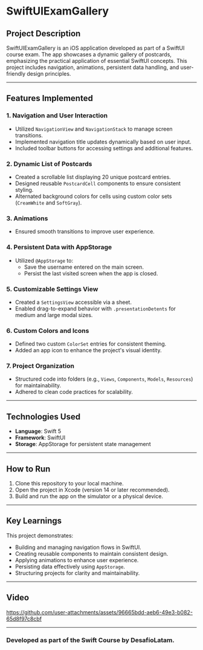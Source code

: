 # SwiftUIExamGallery

## Project Description
SwiftUIExamGallery is an iOS application developed as part of a SwiftUI course exam. The app showcases a dynamic gallery of postcards, emphasizing the practical application of essential SwiftUI concepts. This project includes navigation, animations, persistent data handling, and user-friendly design principles.

---

## Features Implemented

### 1. **Navigation and User Interaction**
- Utilized `NavigationView` and `NavigationStack` to manage screen transitions.
- Implemented navigation title updates dynamically based on user input.
- Included toolbar buttons for accessing settings and additional features.

### 2. **Dynamic List of Postcards**
- Created a scrollable list displaying 20 unique postcard entries.
- Designed reusable `PostcardCell` components to ensure consistent styling.
- Alternated background colors for cells using custom color sets (`CreamWhite` and `SoftGray`).

### 3. **Animations**
- Ensured smooth transitions to improve user experience.

### 4. **Persistent Data with AppStorage**
- Utilized `@AppStorage` to:
  - Save the username entered on the main screen.
  - Persist the last visited screen when the app is closed.

### 5. **Customizable Settings View**
- Created a `SettingsView` accessible via a sheet.
- Enabled drag-to-expand behavior with `.presentationDetents` for medium and large modal sizes.

### 6. **Custom Colors and Icons**
- Defined two custom `ColorSet` entries for consistent theming.
- Added an app icon to enhance the project's visual identity.

### 7. **Project Organization**
- Structured code into folders (e.g., `Views`, `Components`, `Models`, `Resources`) for maintainability.
- Adhered to clean code practices for scalability.

---

## Technologies Used
- **Language**: Swift 5
- **Framework**: SwiftUI
- **Storage**: AppStorage for persistent state management

---

## How to Run
1. Clone this repository to your local machine.
2. Open the project in Xcode (version 14 or later recommended).
3. Build and run the app on the simulator or a physical device.

---

## Key Learnings
This project demonstrates:
- Building and managing navigation flows in SwiftUI.
- Creating reusable components to maintain consistent design.
- Applying animations to enhance user experience.
- Persisting data effectively using `AppStorage`.
- Structuring projects for clarity and maintainability.

---

## Video

https://github.com/user-attachments/assets/96665bdd-aeb6-49e3-b082-65d8f97c8cbf

---

### Developed as part of the Swift Course by **DesafíoLatam**.
